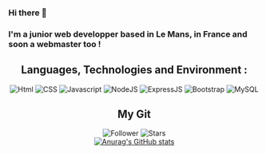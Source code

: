 ### Hi there 👋
### I'm a junior web developper based in Le Mans, in France and soon a webmaster  too ! 
<h2 align=center>Languages, Technologies and Environment :</h2>

<div align=center>
  
  ![Html](https://img.shields.io/badge/HTML-239120?style=for-the-badge&logo=html5&logoColor=white)
  ![CSS](https://img.shields.io/badge/CSS-239120?&style=for-the-badge&logo=css3&logoColor=white)
  ![Javascript](https://img.shields.io/badge/JavaScript-F7DF1E?style=for-the-badge&logo=javascript&logoColor=black)
  ![NodeJS](https://img.shields.io/badge/Node.js-43853D?style=for-the-badge&logo=node.js&logoColor=white)
  ![ExpressJS](https://img.shields.io/badge/Express.js-404D59?style=for-the-badge)
  ![Bootstrap](https://img.shields.io/badge/Bootstrap-563D7C?style=for-the-badge&logo=bootstrap&logoColor=white)
  ![MySQL](https://img.shields.io/badge/MySQL-00000F?style=for-the-badge&logo=mysql&logoColor=white)
</div>

<h2 align=center>My Git</h2>

<div align=center>
  
  ![Follower](https://img.shields.io/github/followers/LucasL72?style=social)
  ![Stars](https://img.shields.io/github/stars/LucasL72?style=social)
  </br>
  [![Anurag's GitHub stats](https://github-readme-stats.vercel.app/api?username=LucasL72&theme=radical)](https://github.com/anuraghazra/github-readme-stats)
</div>
